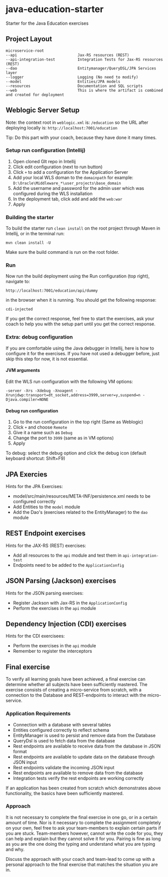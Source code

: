 # java-education-starter

Starter for the Java Education exercises

## Project Layout

```
microservice-root
--api                           Jax-RS resources (REST)
--api-integration-test          Integration Tests for Jax-RS resources (REST)
--dao                           Entitymanager/QueryDSL/JPA Services layer                               
--logger                        Logging (No need to modify)
--model                         Entities/JPA models
--resources                     Documentation and SQL scripts
--web                           This is where the artifact is combined and created for deployment
```

## Weblogic Server Setup

Note: the context root in `weblogic.xml` is: `/education` so the URL after deploying locally is: `http://localhost:7001/education`

Tip: Do this part with your coach, because they have done it many times.

### Setup run configuration (Intellij)

1. Open cloned GIt repo in Intellij
1. Click edit configuration (next to run button)
1. Click `+` to add a configuration for the Application Server
1. Add your local WLS doman to the `domainpath` for example: `D:\Oracle\Middleware_*\user_projects\base_domain`
1. Add the username and password for the admin user which was configured during the WLS installation
1. In the deployment tab, click add and add the `web:war`
1. Apply

### Building the starter

To build the starter run `clean install` on the root project through Maven in Intellij, or in the terminal run:

```
mvn clean install -U
```

Make sure the build command is run on the root folder.

### Run

Now run the build deployment using the Run configuration (top right), navigate to:
 
```
http://localhost:7001/education/api/dummy
``` 
in the browser when it is running. You should get the following response:

```
cdi-injected
```

If you get the correct response, feel free to start the exercises, ask your coach to help you with the setup part until you get the correct response. 

### Extra: debug configuration

If you are comfortable using the Java debugger in Intellij, here is how to configure it for the exercises. If you have not used a debugger before, just skip this step for now, it is not essential.

#### JVM arguments

Edit the WLS run configuration with the following VM options:

```
-server -Xrs -Xdebug -Xnoagent -Xrunjdwp:transport=dt_socket,address=3999,server=y,suspend=n -Djava.compiler=NONE
```

#### Debug run configuration

1. Go to the run configuration in the top right (Same as Weblogic)
1. Click `+` and choose `Remote`
1. Give it a name such as `Debug`
1. Change the port to `3999` (same as in VM options)
1. Apply

To debug: select the debug option and click the debug icon (default keyboard shortcut: Shift+F9) 

## JPA Exercies

Hints for the JPA Exercises:

* model/src/main/resources/META-INF/persistence.xml needs to be configured correctly
* Add Entities to the `model` module
* Add the Dao's (exercises related to the EntityManager) to the `dao` module

## REST Endpoint exercises

Hints for the JAX-RS (REST) exercises:

* Add all resources to the `api` module and test them in `api-integration-test`
* Endpoints need to be added to the `ApplicationConfig`

## JSON Parsing (Jackson) exercises

Hints for the JSON parsing exercises:

* Register Jackson with Jax-RS in the `ApplicationConfig`
* Perform the exercises in the `api` module

## Dependency Injection (CDI) exercises

Hints for the CDI exercisees:

* Perform the exercises in the `api` module
* Remember to register the interceptors

## Final exercise

To verify all learning goals have been achieved, a final exercise can determine whether all subjects have been sufficiently mastered. The exercise consists of creating a micro-service from scratch, with a connection to the Database and REST-endpoints to interact with the micro-service.

### Application Requirements

* Connection with a database with several tables
* Entities configured correctly to reflect schema
* EntityManager is used to persist and remove data from the Database
* QueryDsl is used to fetch data from the database
* Rest endpoints are available to receive data from the database in JSON format
* Rest endpoints are available to update data on the database through JSON input
* Rest endpoints validate the incoming JSON input
* Rest endpoints are available to remove data from the database
* Integration tests verify the rest endpoints are working correctly

If an application has been created from scratch which demonstrates above functionality, the basics have been sufficiently mastered.

### Approach 

It is not necessary to complete the final exercise in one go, or in a certain amount of time. Nor is it necessary to complete the assignment completely on your own, feel free to ask your team-members to explain certain parts if you are stuck. Team-members however, cannot write the code for you, they can help and explain but they cannot solve it for you. Pairing is fine as long as you are the one doing the typing and understand what you are typing and why.

Discuss the approach with your coach and team-lead to come up with a personal approach to the final exercise that matches the situation you are in.